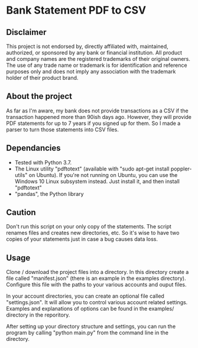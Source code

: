 # Bank Statement PDF to CSV
## Disclaimer
This project is not endorsed by, directly affiliated with, maintained, authorized, or sponsored by any bank or financial institution. All product and company names are the registered trademarks of their original owners. The use of any trade name or trademark is for identification and reference purposes only and does not imply any association with the trademark holder of their product brand.

## About the project
As far as I'm aware, my bank does not provide transactions as a CSV if the transaction happened more than 90ish days ago. However, they will provide PDF statements for up to 7 years if you signed up for them. So I made a parser to turn those statements into CSV files.

## Dependancies
* Tested with Python 3.7.
* The Linux utility "pdftotext" (available with "sudo apt-get install poppler-utils" on Ubuntu). If you're not running on Ubuntu, you can use the Windows 10 Linux subsystem instead. Just install it, and then install "pdftotext"
* "pandas", the Python library

## Caution
Don't run this script on your only copy of the statements. The script renames files and creates new directories, etc. So it's wise to have two copies of your statements just in case a bug causes data loss.

## Usage
Clone / download the project files into a directory. In this directory create a file called "manifest.json" (there is an example in the examples directory). Configure this file with the paths to your various accounts and ouput files.

In your account directories, you can create an optional file called "settings.json". It will allow you to control various account related settings. Examples and explanations of options can be found in the examples/ directory in the reporitory.

After setting up your directory structure and settings, you can run the program by calling "python main.py" from the command line in the directory.